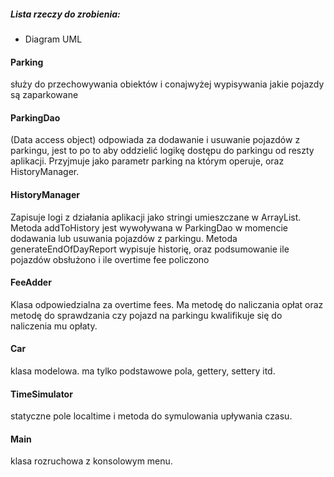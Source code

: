 ##### Lista rzeczy do zrobienia:
- Diagram UML

#### Parking
służy do przechowywania obiektów i conajwyżej wypisywania jakie pojazdy są zaparkowane

#### ParkingDao
(Data access object) odpowiada za dodawanie i usuwanie pojazdów z parkingu, jest to po to aby oddzielić logikę dostępu do parkingu od reszty aplikacji. Przyjmuje jako parametr parking na którym operuje, oraz HistoryManager.

#### HistoryManager
Zapisuje logi z działania aplikacji jako stringi umieszczane w ArrayList. Metoda addToHistory jest wywoływana w ParkingDao w momencie dodawania lub usuwania pojazdów z parkingu. Metoda generateEndOfDayReport wypisuje historię, oraz podsumowanie ile pojazdów obsłużono i ile overtime fee policzono

#### FeeAdder
Klasa odpowiedzialna za overtime fees. Ma metodę do naliczania opłat oraz metodę do sprawdzania czy pojazd na parkingu kwalifikuje się do naliczenia mu opłaty.

#### Car
klasa modelowa. ma tylko podstawowe pola, gettery, settery itd.

#### TimeSimulator
statyczne pole localtime i metoda do symulowania upływania czasu.

#### Main
klasa rozruchowa z konsolowym menu.